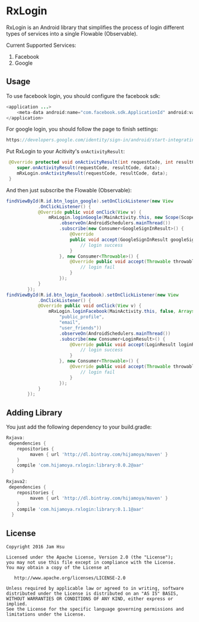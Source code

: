 # RxLogin
RxLogin is an Android library that simplifies the process of login different types of services into a single Flowable (Observable).

Current Supported Services:<br/>
1. Facebook<br/>
2. Google<br/>

Usage
-----

To use facebook login, you should configure the facebook sdk:

```java
<application ...>
    <meta-data android:name="com.facebook.sdk.ApplicationId" android:value="your-fb-app-id-here"/>
</application>
```

For google login, you should follow the page to finish settings:

```java
https://developers.google.com/identity/sign-in/android/start-integrating
```

Put RxLogin to your Acitivity's ```onActivityResult```:

```java
 @Override protected void onActivityResult(int requestCode, int resultCode, Intent data) {
    super.onActivityResult(requestCode, resultCode, data);
    mRxLogin.onActivityResult(requestCode, resultCode, data);
 }
```

And then just subscribe the Flowable (Observable):

```java
findViewById(R.id.btn_login_google).setOnClickListener(new View
            .OnClickListener() {
            @Override public void onClick(View v) {
                mRxLogin.loginGoogle(MainActivity.this, new Scope(Scopes.PLUS_LOGIN))
                    .observeOn(AndroidSchedulers.mainThread())
                    .subscribe(new Consumer<GoogleSignInResult>() {
                        @Override
                        public void accept(GoogleSignInResult googleSignInResult) throws Exception {
                            // login success
                        }
                    }, new Consumer<Throwable>() {
                        @Override public void accept(Throwable throwable) throws Exception {
                            // login fail
                        }
                    });
            }
        });
findViewById(R.id.btn_login_facebook).setOnClickListener(new View
            .OnClickListener() {
            @Override public void onClick(View v) {
                mRxLogin.loginFacebook(MainActivity.this, false, Arrays.asList(
                    "public_profile",
                    "email",
                    "user_friends"))
                    .observeOn(AndroidSchedulers.mainThread())
                    .subscribe(new Consumer<LoginResult>() {
                        @Override public void accept(LoginResult loginResult) throws Exception {
                            // login success
                        }
                    }, new Consumer<Throwable>() {
                        @Override public void accept(Throwable throwable) throws Exception {
                            // login fail
                        }
                    });
            }
        });
```
Adding Library
-----

You just add the following dependency to your build.gradle:
```groovy
Rxjava:
 dependencies {
    repositories {
         maven { url 'http://dl.bintray.com/hijamoya/maven' }
    }
    compile 'com.hijamoya.rxlogin:library:0.0.2@aar'
  }
```
```groovy
Rxjava2:
 dependencies {
    repositories {
         maven { url 'http://dl.bintray.com/hijamoya/maven' }
    }
    compile 'com.hijamoya.rxlogin:library:0.1.1@aar'
  }
```

License
-----
    Copyright 2016 Jam Hsu

    Licensed under the Apache License, Version 2.0 (the "License");
    you may not use this file except in compliance with the License.
    You may obtain a copy of the License at

       http://www.apache.org/licenses/LICENSE-2.0

    Unless required by applicable law or agreed to in writing, software
    distributed under the License is distributed on an "AS IS" BASIS,
    WITHOUT WARRANTIES OR CONDITIONS OF ANY KIND, either express or implied.
    See the License for the specific language governing permissions and
    limitations under the License.